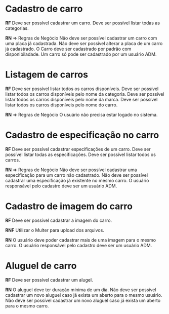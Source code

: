 # Cadastro de carro

**RF**
Deve ser possível cadastrar um carro.
Deve ser possível listar todas as categorias.

**RN** => Regras de Negócio
Não deve ser possível cadastrar um carro com uma placa já cadastrada.
Não deve ser possível alterar a placa de um carro já cadastrado.
O Carro deve ser cadastrado por padrão com disponibiladade.
Um carro só pode ser cadastrado por um usuário ADM.


# Listagem de carros

**RF**
Deve ser possível listar todos os carros disponíveis.
Deve ser possível listar todos os carros disponíveis pelo nome da categoria.
Deve ser possível listar todos os carros disponíveis pelo nome da marca.
Deve ser possível listar todos os carros disponíveis pelo nome do carro.

**RN** => Regras de Negócio
O usuário não precisa estar logado no sistema.


# Cadastro de especificação no carro

**RF**
Deve ser possível cadastrar especificações de um carro.
Deve ser possível listar todas as especificações.
Deve ser possível listar todos os carros.

**RN** => Regras de Negócio
Não deve ser possível cadastrar uma especificação para um carro não cadastrado.
Não deve ser possível cadastrar uma especificação já existente no mesmo carro.
O usuário responsável pelo cadastro deve ser um usuário ADM. 


# Cadastro de imagem do carro

**RF**
Deve ser possível cadastrar a imagem do carro.

**RNF**
Utilizar o Multer para upload dos arquivos.

**RN**
O usuário deve poder cadastrar mais de uma imagem para o mesmo carro.
O usuário responsável pelo cadastro deve ser um usuário ADM.


# Aluguel de carro

**RF**
Deve ser possível cadastrar um alugel.

**RN**
O aluguel deve ter duração mínima de um dia.
Não deve ser possível cadastrar um novo aluguel caso já exista um aberto para o mesmo usuário.
Não deve ser possível cadastrar um novo aluguel caso já exista um aberto para o mesmo carro.